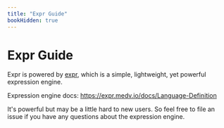 ```yaml
---
title: "Expr Guide"
bookHidden: true
---
```


# Expr Guide

Expr is powered by [expr](https://github.com/antonmedv/expr), which is a simple, lightweight, yet powerful expression
engine.

Expression engine docs: https://expr.medv.io/docs/Language-Definition

It's powerful but may be a little hard to new users. So feel free to file an issue if you have any questions about the
expression engine.
